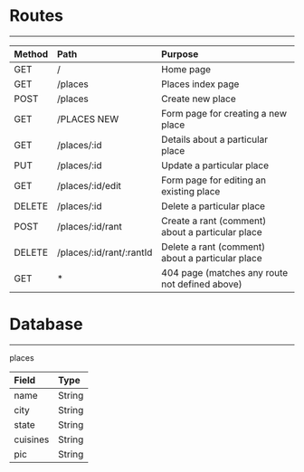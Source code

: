 # Routes
-----
| Method |  Path   |       Purpose       |
| :----- | :------ | :------------------ |
|  GET   |    /    | Home page |
|  GET   | /places | Places index page |
|  POST  | /places |    Create new place |
|  GET   | /PLACES NEW | Form page for creating a new place |
|  GET   | /places/:id | Details about a particular place |
|  PUT   | /places/:id | Update a particular place |
|  GET   | /places/:id/edit | Form page for editing an existing place |
|  DELETE | /places/:id | Delete a particular place |
|  POST  | /places/:id/rant | Create a rant (comment) about a particular place |
|  DELETE | /places/:id/rant/:rantId | Delete a rant (comment) about a particular place |
|  GET   |    *    | 404 page (matches any route not defined above) |

# Database
-----
places

| Field | Type |
| :---- | :--- |
| name  | String |
| city  | String |
| state | String |
| cuisines | String |
| pic   | String |